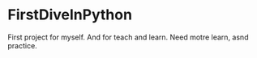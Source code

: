 # FirstDiveInPython
First project for myself. And for teach and learn.
Need motre learn, asnd practice.
